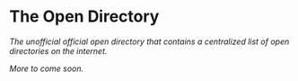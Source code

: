 # The Open Directory

_The unofficial official open directory that contains a centralized list of open directories on the internet._



_More to come soon._


